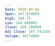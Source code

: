```yaml
---
Date: 2018-04-03
Open: 167.639999
High: 168.75
Low: 164.880005
Close: 168.389999
Adj Close: 167.743164
Volume: 30278000
---
```

